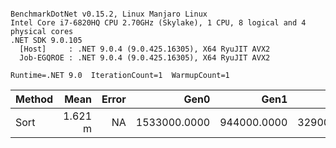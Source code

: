 ```

BenchmarkDotNet v0.15.2, Linux Manjaro Linux
Intel Core i7-6820HQ CPU 2.70GHz (Skylake), 1 CPU, 8 logical and 4 physical cores
.NET SDK 9.0.105
  [Host]     : .NET 9.0.4 (9.0.425.16305), X64 RyuJIT AVX2
  Job-EGQROE : .NET 9.0.4 (9.0.425.16305), X64 RyuJIT AVX2

Runtime=.NET 9.0  IterationCount=1  WarmupCount=1  

```
| Method | Mean    | Error | Gen0         | Gen1        | Gen2        | Allocated |
|------- |--------:|------:|-------------:|------------:|------------:|----------:|
| Sort   | 1.621 m |    NA | 1533000.0000 | 944000.0000 | 329000.0000 |   7.34 GB |
